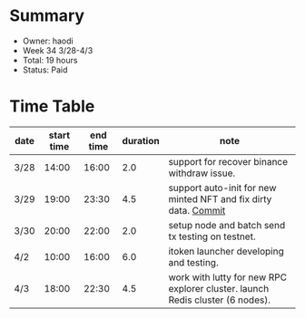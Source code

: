 # Summary
* Owner: haodi
* Week 34 3/28-4/3
* Total: 19 hours
* Status: Paid

# Time Table
| date  | start time  | end time | duration  |  note |
|---|---|---|---|---|
| 3/28 | 14:00 | 16:00 | 2.0 | support for recover binance withdraw issue. |
| 3/29 | 19:00 | 23:30 | 4.5 | support auto-init for new minted NFT and fix dirty data. [Commit](https://github.com/jhd2best/identity-token-relayer/commit/cb21a6fb6c212f9a2d73b5589527bfde2def8937) |
| 3/30 | 20:00 | 22:00 | 2.0 | setup node and batch send tx testing on testnet. |
| 4/2 | 10:00 | 16:00 | 6.0 | itoken launcher developing and testing. |
| 4/3 | 18:00 | 22:30 | 4.5 | work with lutty for new RPC explorer cluster. launch Redis cluster (6 nodes). |
